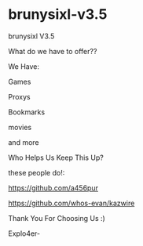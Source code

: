 # brunysixl-v3.5

brunysixl V3.5

What do we have to offer??

We Have:

Games

Proxys

Bookmarks

movies

and more

Who Helps Us Keep This Up?

these people do!:

https://github.com/a456pur

https://github.com/whos-evan/kazwire

Thank You For Choosing Us :)

Explo4er-
